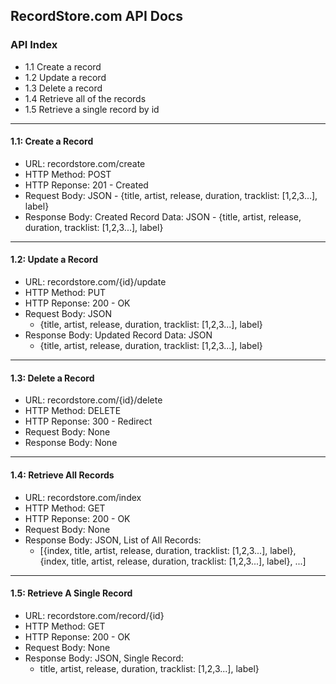 ## RecordStore.com API Docs

### API Index

- 1.1 Create a record
- 1.2 Update a record
- 1.3 Delete a record
- 1.4 Retrieve all of the records
- 1.5 Retrieve a single record by id
***
#### 1.1: Create a Record
- URL: recordstore.com/create
- HTTP Method: POST
- HTTP Reponse: 201 - Created
- Request Body: JSON - {title, artist, release, duration, tracklist: [1,2,3...], label}
- Response Body: Created Record Data: JSON - {title, artist, release, duration, tracklist: [1,2,3...], label}

***
#### 1.2: Update a Record
- URL: recordstore.com/{id}/update
- HTTP Method: PUT
- HTTP Reponse: 200 - OK
- Request Body: JSON 
  - {title, artist, release, duration, tracklist: [1,2,3...], label}
- Response Body: Updated Record Data: JSON 
  - {title, artist, release, duration, tracklist: [1,2,3...], label}
***
#### 1.3: Delete a Record
- URL: recordstore.com/{id}/delete
- HTTP Method: DELETE
- HTTP Reponse: 300 - Redirect
- Request Body: None
- Response Body: None
***
#### 1.4: Retrieve All Records
- URL: recordstore.com/index
- HTTP Method: GET
- HTTP Reponse: 200 - OK
- Request Body: None
- Response Body: JSON, List of All Records: 
  - [{index, title, artist, release, duration, tracklist: [1,2,3...], label},
  {index, title, artist, release, duration, tracklist: [1,2,3...], label},
  ...]
  
***
#### 1.5: Retrieve A Single Record
- URL: recordstore.com/record/{id}
- HTTP Method: GET
- HTTP Reponse: 200 - OK
- Request Body: None
- Response Body: JSON, Single Record:
    - title, artist, release, duration, tracklist: [1,2,3...], label}